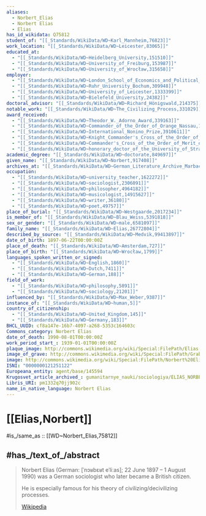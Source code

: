 ```yaml
---
aliases:
  - Norbert_Elias
  - Norbert Elias
  - Elias
has_id_wikidata: Q75812
student_of: "[[_Standards/WikiData/WD~Karl_Mannheim,76823]]"
work_location: "[[_Standards/WikiData/WD~Leicester,83065]]"
educated_at:
  - "[[_Standards/WikiData/WD~Heidelberg_University,151510]]"
  - "[[_Standards/WikiData/WD~University_of_Freiburg,153987]]"
  - "[[_Standards/WikiData/WD~University_of_Wrocław,315658]]"
employer:
  - "[[_Standards/WikiData/WD~London_School_of_Economics_and_Political_Science,174570]]"
  - "[[_Standards/WikiData/WD~Ruhr_University_Bochum,309948]]"
  - "[[_Standards/WikiData/WD~University_of_Leicester,1333399]]"
  - "[[_Standards/WikiData/WD~Bielefeld_University,24382]]"
doctoral_advisor: "[[_Standards/WikiData/WD~Richard_Hönigswald,214375]]"
notable_work: "[[_Standards/WikiData/WD~The_Civilizing_Process,331029]]"
award_received:
  - "[[_Standards/WikiData/WD~Theodor_W._Adorno_Award,339163]]"
  - "[[_Standards/WikiData/WD~Commander_of_the_Order_of_Orange_Nassau,1861904]]"
  - "[[_Standards/WikiData/WD~International_Nonino_Prize,3910611]]"
  - "[[_Standards/WikiData/WD~Knight_Commander's_Cross_of_the_Order_of_Merit_of_the_Federal_Republic_of_Germany,10905235]]"
  - "[[_Standards/WikiData/WD~Commander's_Cross_of_the_Order_of_Merit_of_the_Federal_Republic_of_Germany,10905276]]"
  - "[[_Standards/WikiData/WD~honorary_doctor_of_the_University_of_Strasbourg_II,126416258]]"
academic_degree: "[[_Standards/WikiData/WD~doctorate,849697]]"
given_name: "[[_Standards/WikiData/WD~Norbert,917408]]"
archives_at: "[[_Standards/WikiData/WD~German_Literature_Archive_Marbach,1205813]]"
occupation:
  - "[[_Standards/WikiData/WD~university_teacher,1622272]]"
  - "[[_Standards/WikiData/WD~sociologist,2306091]]"
  - "[[_Standards/WikiData/WD~philosopher,4964182]]"
  - "[[_Standards/WikiData/WD~musicologist,14915627]]"
  - "[[_Standards/WikiData/WD~writer,36180]]"
  - "[[_Standards/WikiData/WD~poet,49757]]"
place_of_burial: "[[_Standards/WikiData/WD~Westgaarde,2017234]]"
is_member_of: "[[_Standards/WikiData/WD~Blau_Weiss,5391818]]"
sex_or_gender: "[[_Standards/WikiData/WD~male,6581097]]"
family_name: "[[_Standards/WikiData/WD~Elias,26772804]]"
described_by_source: "[[_Standards/WikiData/WD~Medvik,99413897]]"
date_of_birth: 1897-06-22T00:00:00Z
place_of_death: "[[_Standards/WikiData/WD~Amsterdam,727]]"
place_of_birth: "[[_Standards/WikiData/WD~Wrocław,1799]]"
languages_spoken_written_or_signed:
  - "[[_Standards/WikiData/WD~English,1860]]"
  - "[[_Standards/WikiData/WD~Dutch,7411]]"
  - "[[_Standards/WikiData/WD~German,188]]"
field_of_work:
  - "[[_Standards/WikiData/WD~philosophy,5891]]"
  - "[[_Standards/WikiData/WD~sociology,21201]]"
influenced_by: "[[_Standards/WikiData/WD~Max_Weber,9387]]"
instance_of: "[[_Standards/WikiData/WD~human,5]]"
country_of_citizenship:
  - "[[_Standards/WikiData/WD~United_Kingdom,145]]"
  - "[[_Standards/WikiData/WD~Germany,183]]"
BHCL_UUID: cf8a147e-16b7-4097-a268-5353c164603c
Commons_category: Norbert Elias
date_of_death: 1990-08-01T00:00:00Z
work_period_start_: 1939-01-01T00:00:00Z
plaque_image: http://commons.wikimedia.org/wiki/Special:FilePath/Elias-tablica.JPG
image_of_grave: http://commons.wikimedia.org/wiki/Special:FilePath/Grab%20Norbert%20Elias.jpg
image: http://commons.wikimedia.org/wiki/Special:FilePath/Norbert%20Elias%2C%201987%20%28cropped%29.jpg
ISNI: "0000000121251122"
Europeana_entity: agent/base/145594
Krugosvet_article_archived_: gumanitarnye_nauki/sociologiya/ELIAS_NORBERT.html
Libris_URI: pm1332q70jj902c
name_in_native_language: Norbert Elias
---
```


# [[Elias,Norbert]] 

#is_/same_as :: [[WD~Norbert_Elias,75812]] 

## #has_/text_of_/abstract 

> Norbert Elias (German: [ˈnɔʁbɛʁt eˈliːas]; 22 June 1897 – 1 August 1990) 
> was a German sociologist who later became a British citizen. 
> 
> He is especially famous for his theory of civilizing/decivilizing processes.
>
> [Wikipedia](https://en.wikipedia.org/wiki/Norbert%20Elias) 

